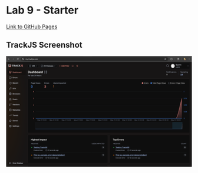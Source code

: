 # Lab 9 - Starter

[Link to GitHub Pages](https://sachin-dot-py.github.io/CSE110-Lab9/)

## TrackJS Screenshot
![trackJS](trackjs.png)